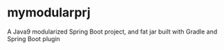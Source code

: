 # mymodularprj
A Java9 modularized Spring Boot project, and fat jar built with Gradle and Spring Boot plugin

